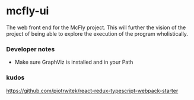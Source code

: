# mcfly-ui
The web front end for the McFly project. This will further the vision of the project
of being able to explore the execution of the program wholistically.

### Developer notes
- Make sure GraphViz is installed and in your Path



### kudos
https://github.com/piotrwitek/react-redux-typescript-webpack-starter
